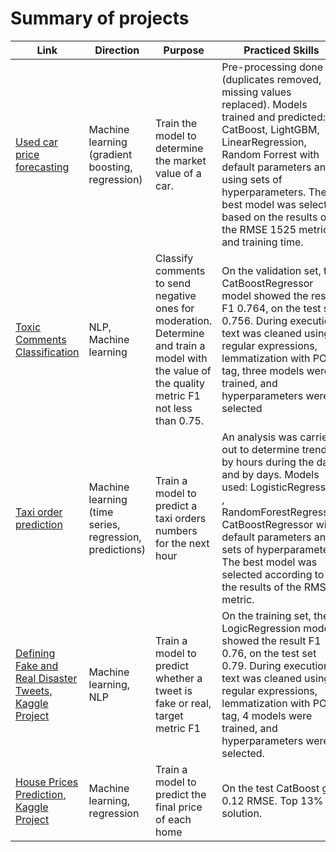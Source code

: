# Summary of projects

Link | Direction | Purpose | Practiced Skills | Libraries used
------------- |------------- |---------------- | ---------------- | ----------------------
[Used car price forecasting](https://github.com/AndreiShagin/AndreiShagin_Projects/blob/main/EN/ML_car_price_predict_regression/ML_car_price_predict_regression.ipynb) | Machine learning (gradient boosting, regression) | Train the model to determine the market value of a car. | Pre-processing done (duplicates removed, missing values replaced). Models trained and predicted: CatBoost, LightGBM, LinearRegression, Random Forrest with default parameters and using sets of hyperparameters. The best model was selected based on the results of the RMSE 1525 metric and training time. | `Pandas`, `NumPy`, `Sklearn`, `CatBoost`, `GridSearchCV`, `LightGBM`, `CatBoost`, `Seaborn`, `OrdinalEncoder`, `OHE`
[Toxic Comments Classification](https://github.com/AndreiShagin/AndreiShagin_Projects/blob/main/EN/ML_analysis_toxic_comments_classification/ML_NLP_toxic_comments.ipynb) | NLP, Machine learning | Classify comments to send negative ones for moderation. Determine and train a model with the value of the quality metric F1 not less than 0.75. | On the validation set, the CatBoostRegressor model showed the result F1 0.764, on the test set 0.756. During execution, text was cleaned using regular expressions, lemmatization with POS tag, three models were trained, and hyperparameters were selected | `Pandas`, `NumPy`, `Sklearn`, `CatBoostRegressor`, `NLTK`, `LogisticRegression`, `Matplotlib`, `Seaborn`, `WordNetLemmatizer`, `DecisionTreeClassifier`,`tf-idf`
[Taxi order prediction](https://github.com/AndreiShagin/AndreiShagin_Projects/blob/main/EN/ML_Taxi_orders_predict_time_series/Taxi_orders_predict_ML_time_series.ipynb) | Machine learning (time series, regression, predictions) | Train a model to predict a taxi orders numbers for the next hour | An analysis was carried out to determine trends by hours during the day and by days. Models used: LogisticRegression , RandomForestRegressor, CatBoostRegressor with default parameters and sets of hyperparameters. The best model was selected according to the results of the RMSE metric. | `Pandas`, `NumPy`, `Sklearn`, `CatBoostRegressor`, `GridSearchCV`, `LogisticRegression`, `Matplotlib`, `Seaborn`, `RandomForestRegressor`, `TimeSeriesSplit`
[Defining Fake and Real Disaster Tweets, Kaggle Project](https://github.com/AndreiShagin/AndreiShagin_Projects/blob/main/EN/Kaggle_ML_NLP_Disaster_Tweets/Kaggle_NLP_with_Disaster_Tweets.ipynb) | Machine learning, NLP | Train a model to predict whether a tweet is fake or real, target metric F1 | On the training set, the LogicRegression model showed the result F1 0.76, on the test set 0.79. During execution, text was cleaned using regular expressions, lemmatization with POS tag, 4 models were trained, and hyperparameters were selected. | `Pandas`, `NumPy`, `Sklearn`, `CatBoostRegressor`, `NLTK`, `LogisticRegression`, `Matplotlib`, `Seaborn`, `WordNetLemmatizer`, `LightGBM`,`TfidfVectorizer` , `DecisionTree`
[House Prices Prediction, Kaggle Project](https://github.com/AndreiShagin/AndreiShagin_Projects/blob/main/EN/Kaggle_ML_house_prices_predict/Kaggle_house_prices_predict.ipynb) | Machine learning, regression | Train a model to predict the final price of each home | On the test CatBoost get 0.12 RMSE. Top 13% solution. | `Pandas`, `NumPy`, `Sklearn`, `CatBoostRegressor`, `LGBMRegressor`, `DecisionTreeRegressor`, `Matplotlib`, `Seaborn`, `StackingRegressor`, `LinearRegression`,`GradientBoostingRegressor` , `RandomForestRegressor`, `GridSearchCV`, `RandomForestRegressor`
